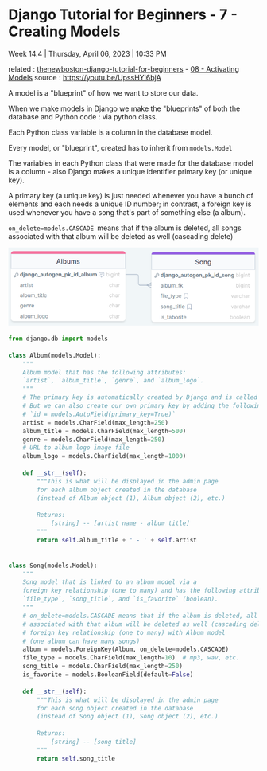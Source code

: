# Django Tutorial for Beginners - 7 - Creating Models

Week 14.4 | Thursday, April 06, 2023 | 10:33 PM

related : [thenewboston-django-tutorial-for-beginners](thenewboston-django-tutorial-for-beginners.md) - [08 - Activating Models](08%20-%20Activating%20Models.md)
source : <https://youtu.be/UpssHYl6bjA>

<!-- Takeaways and Inspirations -->

A model is a "blueprint" of how we want to store our data.

When we make models in Django we make the "blueprints" of both
the database and Python code : via python class.

Each Python class variable is a column in the database model.

Every model, or "blueprint", created has to inherit from
`models.Model`

The variables in each Python class that were made for the database model is a column - also Django makes a unique identifier primary key (or unique key).

A primary key (a unique key) is just needed whenever you have a bunch of elements and each needs a unique ID number; in contrast, a foreign key is used whenever you have a song that's part of something else (a album).

`on_delete=models.CASCADE `means that if the album is deleted, all songs associated with that album will be deleted as well (cascading delete)

![](_image-attachments/Pasted%20image%2020230407232608.png)

```python
from django.db import models

class Album(models.Model):
    """
    Album model that has the following attributes:
    `artist`, `album_title`, `genre`, and `album_logo`.
    """
    # The primary key is automatically created by Django and is called id.
    # But we can also create our own primary key by adding the following line:
    # `id = models.AutoField(primary_key=True)`
    artist = models.CharField(max_length=250)
    album_title = models.CharField(max_length=500)
    genre = models.CharField(max_length=250)
    # URL to album logo image file
    album_logo = models.CharField(max_length=1000)

    def __str__(self):
        """This is what will be displayed in the admin page
        for each album object created in the database
        (instead of Album object (1), Album object (2), etc.)

        Returns:
            [string] -- [artist name - album title]
        """
        return self.album_title + ' - ' + self.artist


class Song(models.Model):
    """
    Song model that is linked to an album model via a
    foreign key relationship (one to many) and has the following attributes:
    `file_type`, `song_title`, and `is_favorite` (boolean).
    """
    # on_delete=models.CASCADE means that if the album is deleted, all songs
    # associated with that album will be deleted as well (cascading delete)
    # foreign key relationship (one to many) with Album model
    # (one album can have many songs)
    album = models.ForeignKey(Album, on_delete=models.CASCADE)
    file_type = models.CharField(max_length=10)  # mp3, wav, etc.
    song_title = models.CharField(max_length=250)
    is_favorite = models.BooleanField(default=False)

    def __str__(self):
        """This is what will be displayed in the admin page
        for each song object created in the database
        (instead of Song object (1), Song object (2), etc.)

        Returns:
            [string] -- [song title]
        """
        return self.song_title
```
